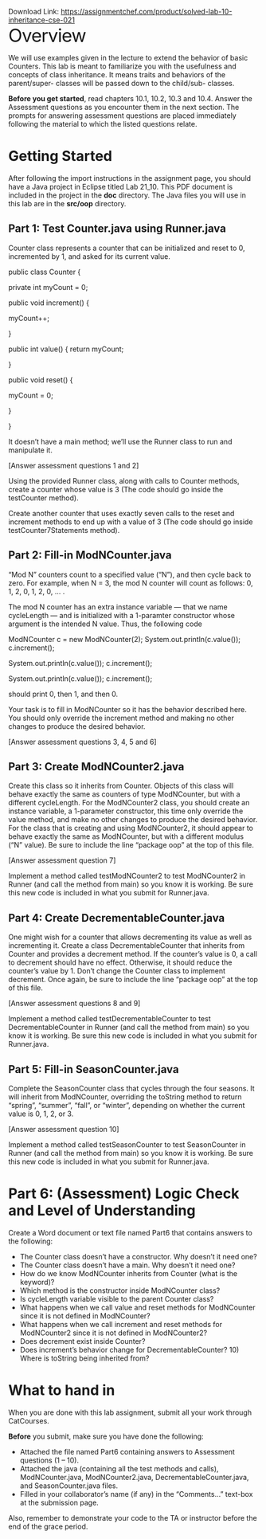 Download Link: https://assignmentchef.com/product/solved-lab-10-inheritance-cse-021
<br>
<span style="font-size: 2.61792em; letter-spacing: -1px;">Overview</span>

We will use examples given in the lecture to extend the behavior of basic Counters. This lab is meant to familiarize you with the usefulness and concepts of class inheritance. It means traits and behaviors of the parent/super- classes will be passed down to the child/sub- classes.




<strong>Before you get started</strong>, read chapters 10.1, 10.2, 10.3 and 10.4. Answer the Assessment questions as you encounter them in the next section. The prompts for answering assessment questions are placed immediately following the material to which the listed questions relate.

<h1>Getting Started</h1>

After following the import instructions in the assignment page, you should have a Java project in Eclipse titled Lab 21_10. This PDF document is included in the project in the <strong>doc</strong> directory. The Java files you will use in this lab are in the <strong>src/oop</strong> directory.

<h2>Part 1: Test Counter.java using Runner.java</h2>

Counter class represents a counter that can be initialized and reset to 0, incremented by 1, and asked for its current value.

public class Counter {

private int myCount = 0;




public void increment() {

myCount++;

}




public int value() {   return myCount;

}




public void reset() {

myCount = 0;

}

}




It doesn’t have a main method; we’ll use the Runner class to run and manipulate it.




[Answer assessment questions 1 and 2]




Using the provided Runner class, along with calls to Counter methods, create a counter whose value is 3 (The code should go inside the testCounter method).




Create another counter that uses exactly seven calls to the reset and increment methods to end up with a value of 3 (The code should go inside testCounter7Statements method).

<h2>Part 2: Fill-in ModNCounter.java</h2>

“Mod N” counters count to a specified value (“N”), and then cycle back to zero. For example, when N = 3, the mod N counter will count as follows: 0, 1, 2, 0, 1, 2, 0, … .

The mod N counter has an extra instance variable — that we name cycleLength — and is initialized with a 1-paramter constructor whose argument is the intended N value. Thus, the following code




ModNCounter c = new ModNCounter(2);  System.out.println(c.value());   c.increment();

System.out.println(c.value());  c.increment();

System.out.println(c.value());  c.increment();




should print 0, then 1, and then 0.




Your task is to fill in ModNCounter so it has the behavior described here. You should only override the increment method and making no other changes to produce the desired behavior.




[Answer assessment questions 3, 4, 5 and 6]

<h2>Part 3: Create ModNCounter2.java</h2>

Create this class so it inherits from Counter. Objects of this class will behave exactly the same as counters of type ModNCounter, but with a different cycleLength. For the ModNCounter2 class, you should create an instance variable, a 1-parameter constructor, this time only override the value method, and make no other changes to produce the desired behavior. For the class that is creating and using ModNCounter2, it should appear to behave exactly the same as ModNCounter, but with a different modulus (“N” value). Be sure to include the line “package oop” at the top of this file.




[Answer assessment question 7]




Implement a method called testModNCounter2 to test ModNCounter2 in Runner (and call the method from main) so you know it is working. Be sure this new code is included in what you submit for Runner.java.

<h2>Part 4: Create DecrementableCounter.java</h2>

One might wish for a counter that allows decrementing its value as well as incrementing it. Create a class DecrementableCounter that inherits from Counter and provides a decrement method. If the counter’s value is 0, a call to decrement should have no effect. Otherwise, it should reduce the counter’s value by 1. Don’t change the Counter class to implement decrement. Once again, be sure to include the line “package oop” at the top of this file.




[Answer assessment questions 8 and 9]




Implement a method called testDecrementableCounter to test DecrementableCounter in Runner (and call the method from main) so you know it is working. Be sure this new code is included in what you submit for Runner.java.

<h2>Part 5: Fill-in SeasonCounter.java</h2>

Complete the SeasonCounter class that cycles through the four seasons. It will inherit from ModNCounter, overriding the toString method to return “spring”, “summer”, “fall”, or “winter”, depending on whether the current value is 0, 1, 2, or 3.




[Answer assessment question 10]




Implement a method called testSeasonCounter to test SeasonCounter in Runner (and call the method from main) so you know it is working. Be sure this new code is included in what you submit for Runner.java.

<strong> </strong>

<h1>Part 6: (Assessment) Logic Check and Level of Understanding</h1>

Create a Word document or text file named Part6 that contains answers to the following:

<ul>

 <li>The Counter class doesn’t have a constructor. Why doesn’t it need one?</li>

 <li>The Counter class doesn’t have a main. Why doesn’t it need one?</li>

 <li>How do we know ModNCounter inherits from Counter (what is the keyword)?</li>

 <li>Which method is the constructor inside ModNCounter class?</li>

 <li>Is cycleLength variable visible to the parent Counter class?</li>

 <li>What happens when we call value and reset methods for ModNCounter since it is not defined in ModNCounter?</li>

 <li>What happens when we call increment and reset methods for ModNCounter2 since it is not defined in ModNCounter2?</li>

 <li>Does decrement exist inside Counter?</li>

 <li>Does increment’s behavior change for DecrementableCounter? 10) Where is toString being inherited from?</li>

</ul>

<h1>What to hand in</h1>

When you are done with this lab assignment, submit all your work through CatCourses.




<strong>Before</strong> you submit, make sure you have done the following:

<ul>

 <li>Attached the file named Part6 containing answers to Assessment questions (1 – 10).</li>

 <li>Attached the java (containing all the test methods and calls), ModNCounter.java, ModNCounter2.java, DecrementableCounter.java, and SeasonCounter.java files.</li>

 <li>Filled in your collaborator’s name (if any) in the “Comments…” text-box at the submission page.</li>

</ul>




Also, remember to demonstrate your code to the TA or instructor before the end of the grace period.